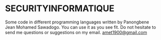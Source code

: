# SECURITYINFORMATIQUE
Some code in different programming languages ​​written by Panongbene Jean Mohamed Sawadogo.
You can use it as you see fit.
Do not hesitate to send me questions or suggestions on my email. amet1900@gmail.com
